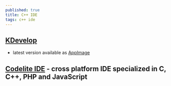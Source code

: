 ```yaml
---
published: true
title: C++ IDE
tags: c++ ide
---
```



## [KDevelop](https://www.kdevelop.org/)
- latest version available as [AppImage](https://www.kdevelop.org/download)

## [Codelite IDE](https://codelite.org/) - cross platform IDE specialized in C, C++, PHP and JavaScript  